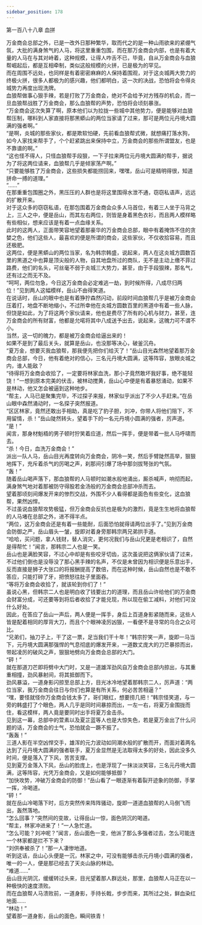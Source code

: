 ```yaml
---
sidebar_position: 178
---
```

 第一百八十八章 血拼


万金商会总部之外，已是一改外日那种繁华，取而代之的是一种山雨欲来的紧绷气氛，大批的满身煞气的人马，将这里重重包围，而在那万金商会内部，也是有着大量的人马在与其对峙着，这种规模，让得人咋舌不已，毕竟，自从万金商会与血狼帮崛起后，都是互相牵制，类似这般规模的火拼，已是极为的罕见。  
而在周围不远处，也同样是有着密密麻麻的人保持着围观，对于这炎城两大势力的终极火拼，很多人都极为的感兴趣，他们都明白，这一次的决战，恐怕将会令得炎城势力再度出现洗牌。  
血狼帮做事心狠手辣，若是打败了万金商会，绝对不会给予对方残存的机会，而一旦血狼帮战胜了万金商会，那么血狼帮的声势，恐怕将会顷刻暴涨。  
“万金商会这次失算了啊，原本他们以为拉拢一些城中其他势力，便是能够对血狼帮压制，哪料到人家直接将那黑蟒山的两位当家请了过来，那可是两位元丹境大圆满的强者啊。”  
“是啊，炎城的那些家伙，都是欺软怕硬，先前看血狼帮式微，就想痛打落水狗，如今人家找来帮手了，个个赶紧跳出来保持中立，万金商会的那些所谓盟友，也是不靠谱的啊。”  
“这也怪不得人，只怪血狼帮手段狠，一下子拉来两位元丹境大圆满的帮手，据说为了将这两位请来，血狼帮几乎是倾家荡产啊。”  
“只要能够胜了万金商会，这些损失都能捞回来，嘿嘿，岳山可是精明得很，知道拼命一搏的道理。”  
“……”  
在那重重包围圈之外，黑压压的人群也是将这里围得水泄不通，窃窃私语声，远远的扩散开来。  
对于这众多的窃窃私语，在那包围着万金商会众多人马首位，有着三人坐于马背之上，三人之中，便是岳山，而其左右两位，则皆是身着黑色衣衫，而且两人模样略有些相似，想来应该是有着一点血缘关系。  
此时的这两人，正面带笑容地望着那豪华的万金商会总部，眼中有着掩饰不住的贪婪之色，他们这些人，最喜欢的便是所谓的商会，这些家伙，不仅收拾容易，而且还极肥。  
这两位，便是黑蟒山的两位当家，名为韩宗韩盛，说起来，两人在这炎城方圆数百里的黑道之中也算是顶尖般的人物，自其地盘所过的商队，无不是主动上缴不菲过路费，他们的名头，可丝毫不弱于炎城三大势力，甚至，由于手段狠辣，那名气，还有过之而无不及。  
“呵呵，两位勿急，今日这万金商会必定难逃一劫，到时候所得，八成尽归两位！”见到两人这幅模样，岳山不由得笑道。  
在说话时，岳山的眼中也是有着狰狞森然闪动，前段时间血狼帮几乎是被万金商会压着打，地盘不断地缩小，不过所幸他在炎城方圆数百里的黑道中有着一些人脉，但饶是如此，为了将这两个家伙请来，他也是费尽了所有的心机与财力，甚至，连万金商会的所有财富，他都是允喏将其中八成送予出去，说起来，这魄力可不谓不小。  
当然，这一切的魄力，都是被万金商会给逼出来的！  
如果不是到了最后关头，就算是岳山，也没那等决心，破釜沉舟。  
“夏万金，想要灭我血狼帮，那我便先把你们给灭了！”岳山目光森然地望着那万金商会总部，今日，他有着绝对的信心，三名元丹境大圆满，这等阵容，放眼炎城之内，谁人能敌？  
“待得将万金商会收拾了，一定要将林家血洗，那小子竟然敢坏我好事，绝不能轻饶！”一想到原本完美的伏击，被林动搅黄，岳山心中便是有着暴怒涌动，如果不是林动，他又怎会被逼到这种地步。  
“帮主，人马已是聚集完毕，不过探子来报，林家似乎派出了不少人手赶来。”在岳山眼中森然涌动时，一名探子突然报道。  
“区区林家，竟然还敢出手相助，真是吃了豹子胆，刘冲，你带人将他们阻下，不用留情，杀！”岳山陡然转头，望着手下的一名元丹境小圆满的强者，厉声道。  
“是！”  
闻言，那身材魁梧的男子顿时狞笑着应道，然后一挥手，便是带着一批人马呼啸而去。  
“杀！今日，血洗万金商会！”  
派出一队人马，岳山目光再度转向万金商会，阴冷一笑，然后手臂陡然高举，狠狠地挥下，充斥着杀气的厉喝之声，刹那间引爆了场中那剑拔弩张的气氛。  
“轰！”  
随着岳山喝声落下，那血狼帮的人马顿时如潮水般地涌出，厮杀喊声，响彻而起，满身煞气地对着那被防守得股若金汤般的万金商会总部冲杀而去。  
望着那顷刻间爆发开来的惨烈交战，外围不少人看得都是面色有些变化，这血狼帮，果然凶悍。  
不过虽说血狼帮攻势极猛，但万金商会反抗也是极为的激烈，竟是生生地将血狼帮的人马堵在总部之外，进不得半点。  
“两位，这万金商会还是有着一些能耐，后面恐怕就得请两位出手了。”见到万金商会防御之严，岳山眉头一皱，旋即对着身旁那韩宗两兄弟拱手道。  
“哈哈，买问题，拿人钱财，替人消灾，更何况我们与岳山兄更是老相识了，自然是得帮忙！”闻言，那韩宗二人也是一笑。  
岳山也是满脸笑容，不过心中却是有些咬牙切齿，这次虽说把这俩家伙请了过来，不过他们倒也是没辱没了那心黑手辣的名声，不仅是未曾因为相识便是乐意出手，反而直接是狮子大张口的将报酬提高了数倍，而在这种时候，岳山自然也是不敢不答应，只能打碎了牙，把愤怒往肚子里面吞。  
“等将万金商会收拾了，就该轮到你们了！”  
虽说心黑，但韩宗二人也是明白收了钱要出力的道理，而且岳山许给他们的万金商会财富分成，可还要等到将后者收拾了才能兑现，所以现在偷工减料，对他们可没什么好处。  
因此，在答应了岳山一声后，两人便是一挥手，身后上百道身影紧随而来，这些人皆是配着相同的厚背大刀，而且个个眼神凌厉凶狠，一看便不是寻常的乌合之众可比。  
“兄弟们，抽刀子上，干了这一票，足当我们干十年！”韩宗狞笑一声，旋即一马当下，元丹境大圆满那强悍的气息彻底的爆发开来，一道数丈庞大的刀芒暴掠而出，带起凌厉的破风之声，狠狠地劈向万金商会总部的大门。  
“砰！”  
就在那道刀芒即将劈中大门时，又是一道雄浑劲风自万金商会总部内掠出，与其重重相撞，劲风暴射间，将其抵御而下。  
劲风暴溢，一道身影闪掠至总部上方，目光冰冷地望着那韩宗二人，厉声道：“两位当家，我万金商会往日与你们也算是有所关系，何必苦苦相逼？”  
“嘿，要怪就怪你万金商会钱太多了，哥们眼红，想要捞几把！”韩宗怪笑道，与一旁的韩盛打了个眼色，两人几乎是同时间暴掠而出，一左一右，将夏万金围拢而住，看这模样，两人竟是要同时出手将夏万金击杀。  
见到这一幕，总部中的萱素以及夏芷蓝等人也是大惊失色，若是夏万金出了什么问题的话，万金商会的士气，恐怕就会一蹶不振了。  
“轰轰！”  
三道人影在半空凶悍交手，雄浑的元力波动如同潮水般的扩散而开，而面对着两名达到了元丹境大圆满的强者联手，夏万金显然是无法取得太多的好处，因此没多久时间，便是落入了下风，苦苦支撑。  
见到夏万金落入下风，岳山的脸庞上，也是浮现了一抹淡淡笑容，三名元丹境大圆满，这等阵容，光凭万金商会，又是如何能够抵御？  
“加快攻势，冲破万金商会的防御！”岳山看了一眼逐渐有着裂开迹象的防御，手掌一挥，冷喝道。  
“砰！”  
就在岳山冷喝落下时，后方突然传来阵阵骚动，旋即一道道血狼帮的人马倒飞而出，轰然落地。  
“怎么回事？”突然间的变故，让得岳山一惊，面色阴沉的喝道。  
“帮主，林家冲进来了！”一人急忙道。  
“怎么可能？刘冲呢？”闻言，岳山面色一变，他派了那么多强者过去，怎么可能连一个林家都是拦不下来？  
“刘供奉被杀了！”那一人凄惨地道。  
听到这话，岳山心头便是一沉，林家之中，可没有能够击杀元丹境小圆满的强者，唯一的一人，便是那已经去了天炎山脉的林动。  
“难道……”  
岳山目光阴沉，缓缓转过头来，目光望着那人群远处，那里，血狼帮人马正在以一种极快的速度溃败。  
而在血狼帮人马溃败前，一道身影，手持长戟，步步而来，其所过之处，鲜血染红地面……  
“林动！”  
望着那一道身影，岳山的面色，瞬间铁青！  
  
  
